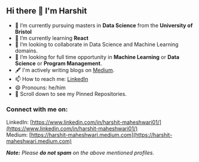 ## Hi there 👋 I'm Harshit


- 🔭 I’m currently pursuing masters in **Data Science** from the **University of Bristol** 
- 🌱 I’m currently learning **React**
- 👯 I’m looking to collaborate in Data Science and Machine Learning domains.
- 🤔 I’m looking for full time opportunity in **Machine Learning** or **Data Science** or **Program Management**.
- 🖋️ I'm actively writing blogs on [Medium](https://harshit-maheshwari.medium.com).
- 📫 How to reach me: [LinkedIn](https://www.linkedin.com/in/harshit-maheshwari01/)
- 😄 Pronouns: he/him
- 📌 Scroll down to see my Pinned Repositories.

### Connect with me on:

LinkedIn: [https://www.linkedin.com/in/harshit-maheshwari01/](https://www.linkedin.com/in/harshit-maheshwari01/) </br>
Medium: [https://harshit-maheshwari.medium.com](https://harshit-maheshwari.medium.com) </br>

<i>**Note:** Please **do not spam** on the above mentioned profiles.</i>
